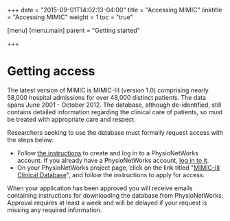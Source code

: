 +++
date = "2015-09-01T14:02:13-04:00"
title = "Accessing MIMIC"
linktitle = "Accessing MIMIC"
weight = 1
toc = "true"

[menu]
  [menu.main]
    parent = "Getting started"

+++

# Getting access

The latest version of MIMIC is MIMIC-III (version 1.0) comprising nearly 58,000 hospital admissions for over 48,000 distinct patients. The data spans June 2001 - October 2012. The database, although de-identified, still contains detailed information regarding the clinical care of patients, so must be treated with appropriate care and respect. 

Researchers seeking to use the database must formally request access with the steps below:

- Follow [the instructions](https://physionet.org/pnw/login) to create and log in to a PhysioNetWorks account. If you already have a PhysioNetWorks account, [log in to it](https://physionet.org/pnw/login).
- On your PhysioNetWorks project page, click on the link titled "[MIMIC-III Clinical Database](https://physionet.org/works/MIMICIIIClinicalDatabase/)", and follow the instructions to apply for access.

When your application has been approved you will receive emails containing instructions for downloading the database from PhysioNetWorks. Approval requires at least a week and will be delayed if your request is missing any required information. 


